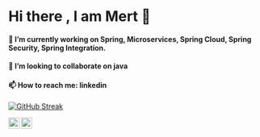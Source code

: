 # Hi there  , I am Mert 👋

<!--
**mertkiziloglu/mertkiziloglu** is a ✨ _special_ ✨ repository because its `README.md` (this file) appears on your GitHub profile.-->



#### 🔭 I’m currently working on Spring, Microservices, Spring Cloud, Spring Security, Spring Integration.
#### 👯 I’m looking to collaborate on  java
#### 📫 How to reach me: linkedin

[![GitHub Streak](https://github-readme-streak-stats.herokuapp.com?user=mertkiziloglu&theme=dark&date_format=j%2Fn%5B%2FY%5D&fire=DD2727)](https://git.io/streak-stats)


<a href="https://www.linkedin.com/in/mertkiziloglu/">
  <img align="left" alt="Mert's Linkdein" width="22px" color="white" src="https://cdn.jsdelivr.net/npm/simple-icons@v3/icons/linkedin.svg" />
</a>
<a href="https://github.com/mertkiziloglu">
  <img align="left" alt="Mert's Github" width="22px" src="https://cdn.jsdelivr.net/npm/simple-icons@v3/icons/github.svg" />
</a>

<br/>
<br/>











